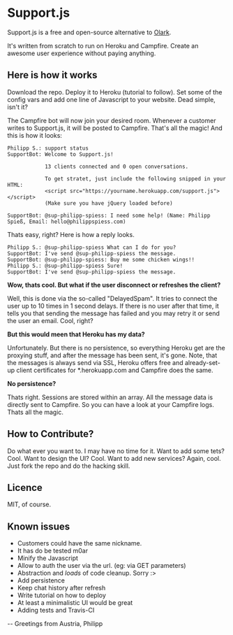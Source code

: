Support.js
==========

Support.js is a free and open-source alternative to [Olark](https://www.olark.com). 

It's written from scratch to run on Heroku and Campfire. Create an awesome user experience without paying anything.

Here is how it works
--------------------

Download the repo. Deploy it to Heroku (tutorial to follow). Set some of the config vars and add one line of Javascript to your website. Dead simple, isn't it?

The Campfire bot will now join your desired room. Whenever a customer writes to Support.js, it will be posted to Campfire. That's all the magic! And this is how it looks:

    Philipp S.: support status
	SupportBot: Welcome to Support.js!
                
                13 clients connected and 0 open conversations.

                To get stratet, just include the following snipped in your HTML:
                <script src="https://yourname.herokuapp.com/support.js"></script>
                (Make sure you have jQuery loaded before)
    
    SupportBot: @sup-philipp-spiess: I need some help! (Name: Philipp Spieß, Email: hello@philippspiess.com)

Thats easy, right? Here is how a reply looks.

    Philipp S.: @sup-philipp-spiess What can I do for you?
    SupportBot: I've send @sup-philipp-spiess the message.
    SupportBot: @sup-philipp-spiess: Buy me some chicken wings!!
    Philipp S.: @sup-philipp-spiess Sure!
    SupportBot: I've send @sup-philipp-spiess the message.

**Wow, thats cool. But what if the user disconnect or refreshes the client?**

Well, this is done via the so-called "DelayedSpam". It tries to connect the user up to 10 times in 1 second delays. If there is no user after that time, it tells you that sending the message has failed and you may retry it or send the user an email. Cool, right?

**But this would meen that Heroku has my data?**

Unfortunately. But there is no persistence, so everything Heroku get are the proxying stuff, and after the message has been sent, it's gone. Note, that the messages is always send via SSL, Heroku offers free and already-set-up client certificates for *.herokuapp.com and Campfire does the same.

**No persistence?**

Thats right. Sessions are stored within an array. All the message data is directly sent to Campfire. So you can have a look at your Campfire logs. Thats all the magic.

How to Contribute?
------------------

Do what ever you want to. I may have no time for it. Want to add some tets? Cool. Want to design the UI? Cool. Want to add new services? Again, cool. Just fork the repo and do the hacking skill.

Licence
-------

MIT, of course.

Known issues
------------

  - Customers could have the same nickname.
  - It has do be tested m0ar
  - Minify the Javascript
  - Allow to auth the user via the url. (eg: via GET parameters)
  - Abstraction and *loads* of code cleanup. Sorry :>
  - Add persistence
  - Keep chat history after refresh
  - Write tutorial on how to deploy
  - At least a minimalistic UI would be great
  - Adding tests and Travis-CI


--
Greetings from Austria, Philipp
